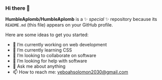 ### Hi there 👋


**HumbleAplomb/HumbleAplomb** is a ✨ _special_ ✨ repository because its `README.md` (this file) appears on your GitHub profile.

Here are some ideas to get you started:

- 🔭 I’m currently working on web development
- 🌱 I’m currently learning CSS
- 👯 I’m looking to collaborate on software
- 🤔 I’m looking for help with software
- 💬 Ask me about anything
- 📫 How to reach me: yeboahsolomon2030@gmail.com 

